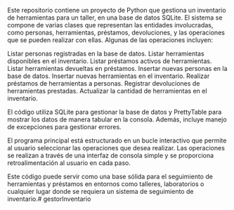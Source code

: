 Este repositorio contiene un proyecto de Python que gestiona un inventario de herramientas para un taller, en una base de datos SQLite. El sistema se compone de varias clases que representan las entidades involucradas, como personas, herramientas, préstamos, devoluciones, y las operaciones que se pueden realizar con ellas. Algunas de las operaciones incluyen:

Listar personas registradas en la base de datos.
Listar herramientas disponibles en el inventario.
Listar préstamos activos de herramientas.
Listar herramientas devueltas en préstamos.
Insertar nuevas personas en la base de datos.
Insertar nuevas herramientas en el inventario.
Realizar préstamos de herramientas a personas.
Registrar devoluciones de herramientas prestadas.
Actualizar la cantidad de herramientas en el inventario.

El código utiliza SQLite para gestionar la base de datos y PrettyTable para mostrar los datos de manera tabular en la consola. Además, incluye manejo de excepciones para gestionar errores.

El programa principal está estructurado en un bucle interactivo que permite al usuario seleccionar las operaciones que desea realizar. Las operaciones se realizan a través de una interfaz de consola simple y se proporciona retroalimentación al usuario en cada paso.

Este código puede servir como una base sólida para el seguimiento de herramientas y préstamos en entornos como talleres, laboratorios o cualquier lugar donde se requiera un sistema de seguimiento de inventario.# gestorInventario
